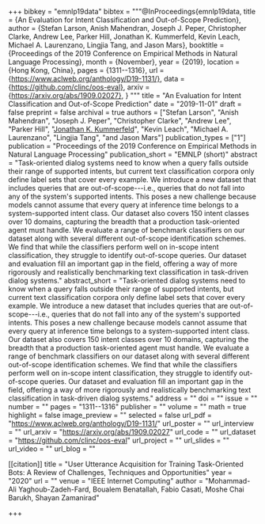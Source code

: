+++
bibkey = "emnlp19data"
bibtex = """@InProceedings{emnlp19data,
  title     = {An Evaluation for Intent Classification and Out-of-Scope Prediction},
  author    = {Stefan Larson, Anish Mahendran, Joseph J. Peper, Christopher Clarke, Andrew Lee, Parker Hill, Jonathan K. Kummerfeld, Kevin Leach, Michael A. Laurenzano, Lingjia Tang, and Jason Mars},
  booktitle = {Proceedings of the 2019 Conference on Empirical Methods in Natural Language Processing},
  month     = {November},
  year      = {2019},
  location  = {Hong Kong, China},
  pages     = {1311--1316},
  url       = {https://www.aclweb.org/anthology/D19-1131/},
  data      = {https://github.com/clinc/oos-eval},
  arxiv     = {https://arxiv.org/abs/1909.02027},
}
"""
title = "An Evaluation for Intent Classification and Out-of-Scope Prediction"
date = "2019-11-01"
draft = false
preprint = false
archival = true
authors = ["Stefan Larson", "Anish Mahendran", "Joseph J. Peper", "Christopher Clarke", "Andrew Lee", "Parker Hill", "<span style='text-decoration:underline;'>Jonathan K. Kummerfeld</span>", "Kevin Leach", "Michael A. Laurenzano", "Lingjia Tang", "and Jason Mars"]
publication_types = ["1"]
publication = "Proceedings of the 2019 Conference on Empirical Methods in Natural Language Processing"
publication_short = "EMNLP (short)"
abstract = "Task-oriented dialog systems need to know when a query falls outside their range of supported intents, but current text classification corpora only define label sets that cover every example. We introduce a new dataset that includes queries that are out-of-scope---i.e., queries that do not fall into any of the system's supported intents. This poses a new challenge because models cannot assume that every query at inference time belongs to a system-supported intent class. Our dataset also covers 150 intent classes over 10 domains, capturing the breadth that a production task-oriented agent must handle. We evaluate a range of benchmark classifiers on our dataset along with several different out-of-scope identification schemes. We find that while the classifiers perform well on in-scope intent classification, they struggle to identify out-of-scope queries. Our dataset and evaluation fill an important gap in the field, offering a way of more rigorously and realistically benchmarking text classification in task-driven dialog systems."
abstract_short = "Task-oriented dialog systems need to know when a query falls outside their range of supported intents, but current text classification corpora only define label sets that cover every example. We introduce a new dataset that includes queries that are out-of-scope---i.e., queries that do not fall into any of the system's supported intents. This poses a new challenge because models cannot assume that every query at inference time belongs to a system-supported intent class. Our dataset also covers 150 intent classes over 10 domains, capturing the breadth that a production task-oriented agent must handle. We evaluate a range of benchmark classifiers on our dataset along with several different out-of-scope identification schemes. We find that while the classifiers perform well on in-scope intent classification, they struggle to identify out-of-scope queries. Our dataset and evaluation fill an important gap in the field, offering a way of more rigorously and realistically benchmarking text classification in task-driven dialog systems."
address = ""
doi = ""
issue = ""
number = ""
pages = "1311--1316"
publisher = ""
volume = ""
math = true
highlight = false
image_preview = ""
selected = false
url_pdf = "https://www.aclweb.org/anthology/D19-1131/"
url_poster = ""
url_interview = ""
url_arxiv = "https://arxiv.org/abs/1909.02027"
url_code = ""
url_dataset = "https://github.com/clinc/oos-eval"
url_project = ""
url_slides = ""
url_video = ""
url_blog = ""

[[citation]]
title = "User Utterance Acquisition for Training Task-Oriented Bots: A Review of Challenges, Techniques and Opportunities"
year = "2020"
url = ""
venue = "IEEE Internet Computing"
author = "Mohammad-Ali Yaghoub-Zadeh-Fard, Boualem Benatallah, Fabio Casati, Moshe Chai Barukh, Shayan Zamanirad"


+++